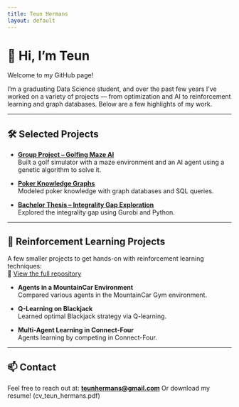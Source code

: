 ```yaml
---
title: Teun Hermans
layout: default
---
```


# 👋 Hi, I’m Teun

Welcome to my GitHub page!

I’m a graduating Data Science student, and over the past few years I've worked on a variety of projects — from optimization and AI to reinforcement learning and graph databases. Below are a few highlights of my work.

---

## 🛠️ Selected Projects

- **[Group Project – Golfing Maze AI](https://github.com/TessaDerks/Putting-group_09)**  
  Built a golf simulator with a maze environment and an AI agent using a genetic algorithm to solve it.

- **[Poker Knowledge Graphs](https://github.com/teunhermans/Poker_KG)**  
  Modeled poker knowledge with graph databases and SQL queries.

- **[Bachelor Thesis – Integrality Gap Exploration](https://github.com/teunhermans/Thesis-code)**  
  Explored the integrality gap using Gurobi and Python.

---

## 🧠 Reinforcement Learning Projects

A few smaller projects to get hands-on with reinforcement learning techniques:  
🔗 [View the full repository](https://github.com/teunhermans/Reinforcement_learning_projects)

- **Agents in a MountainCar Environment**  
  Compared various agents in the MountainCar Gym environment.

- **Q-Learning on Blackjack**  
  Learned optimal Blackjack strategy via Q-learning.

- **Multi-Agent Learning in Connect-Four**  
  Agents learning by competing in Connect-Four.

---

## 📫 Contact

Feel free to reach out at: **teunhermans@gmail.com**
Or download my resume! (cv_teun_hermans.pdf)


